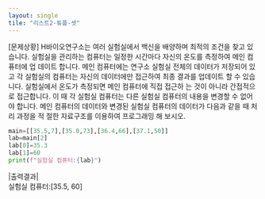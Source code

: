 ```yaml
---
layout: single  
tile: "리스트2-튜플-셋"  
---
```


[문제상황]
H바이오연구소는 여러 실험실에서 백신을 배양하며 최적의 조건을 찾고 있습니다. 실험실을 관리하는 컴퓨터는 일정한 시간마다 자신의 온도를 측정하여 메인 컴퓨터에 업
데이트 합니다. 메인 컴퓨터에는 연구소 실험실 전체의 데이터가 저장되어 있고 각 실험실의 컴퓨터는 자신의 데이터에만 접근하여 최종 결과를 업데이트 할 수 있습니다. 실험실에서 온도가 측정되면 메인 컴퓨터에 직접 접근하
는 것이 아니라 간접적으로 접근합니다. 이 때 각 실험실 컴퓨터는 다른 실험실 컴퓨터의 내용을 변경할 수 없어야 합니다. 메인 컴퓨터의 데이터와 변경된 실험실 컴퓨터의 데이터가 다음과 같을 때 처리 과정을 적
절한 자료구조를 이용하여 프로그래밍 해 보시오.

~~~python
main=[[35.5,7],[35.0,73],[36.4,66],[37.1,50]]
lab=main[2]
lab[0]=35.3
lab[1]=60
print(f"실험실 컴퓨터:{lab}")

~~~

|출력결과|  
실험실 컴퓨터:[35.5, 60]
